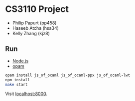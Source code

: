 # CS3110 Project

- Philip Papurt (pp458)
- Haseeb Atcha (hsa34)
- Kelly Zhang (kjz8)

## Run

- [Node.js](https://nodejs.org/)
- [opam](https://opam.ocaml.org/)

```sh
opam install js_of_ocaml js_of_ocaml-ppx js_of_ocaml-lwt
npm install
make start
```

Visit [localhost:8000](http://localhost:8000/).
